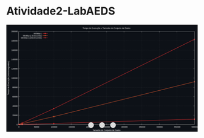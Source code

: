 # Atividade2-LabAEDS
<div class="carousel">
  <input type="radio" id="minmax1" name="carousel" checked>
  <input type="radio" id="minmax2" name="carousel">
  <input type="radio" id="minmax3" name="carousel">

  <div class="slides">
    <div class="image" id="first">
      <img src="minmax1.png" alt="Image 1">
    </div>
    <div class="image" id="second">
      <img src="minmax2.png" alt="Image 2">
    </div>
    <div class="image" id="third">
      <img src="minmax3.png" alt="Image 3">
    </div>
  </div>

  <div class="navigation">
    <label for="minmax1"></label>
    <label for="minmax2"></label>
    <label for="minmax3"></label>
  </div>
</div>

<style>
  .carousel {
    position: relative;
    width: 100%;
    max-width: 600px;
    margin: 0 auto;
    overflow: hidden;
  }

  .slides {
    display: flex;
  }

  .image {
    flex: 0 0 100%;
  }

  .navigation {
    position: absolute;
    bottom: 10px;
    left: 50%;
    transform: translateX(-50%);
  }

  .navigation label {
    cursor: pointer;
    display: inline-block;
    width: 15px;
    height: 15px;
    background: #ddd;
    border-radius: 50%;
    margin: 0 5px;
  }

  .navigation label:hover {
    background: #aaa;
  }

  input[type="radio"] {
    display: none;
  }

  input[type="radio"]:checked + .slides .image {
    opacity: 0;
  }

  input[type="radio"]:checked + .slides #first,
  #minmax1:checked ~ .navigation label:nth-child(1),
  #minmax2:checked ~ .navigation label:nth-child(2),
  #minmax3:checked ~ .navigation label:nth-child(3) {
    opacity: 1;
  }
</style>
